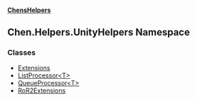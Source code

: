 
#### [ChensHelpers](./index 'index')

## Chen.Helpers.UnityHelpers Namespace

### Classes
- [Extensions](./Chen-Helpers-UnityHelpers-Extensions 'Chen.Helpers.UnityHelpers.Extensions')
- [ListProcessor&lt;T&gt;](./Chen-Helpers-UnityHelpers-ListProcessor-T- 'Chen.Helpers.UnityHelpers.ListProcessor&lt;T&gt;')
- [QueueProcessor&lt;T&gt;](./Chen-Helpers-UnityHelpers-QueueProcessor-T- 'Chen.Helpers.UnityHelpers.QueueProcessor&lt;T&gt;')
- [RoR2Extensions](./Chen-Helpers-UnityHelpers-RoR2Extensions 'Chen.Helpers.UnityHelpers.RoR2Extensions')

